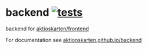 backend [![tests](https://github.com/aktionskarten/backend/actions/workflows/tests.yml/badge.svg)](https://github.com/aktionskarten/backend/actions/workflows/tests.yml)
=======

backend for [aktioskarten/frontend](https://github.com/aktionskarten/frontend)

For documentation see [aktionskarten.github.io/backend](https://aktionskarten.github.io/backend/)
